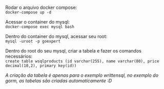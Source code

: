 Rodar o arquivo docker compose: \
`docker-compose up -d`

Acessar o container do mysql: \
`docker-compose exec mysql bash`

Dentro do container do mysql, acessar seu root: \
`mysql -uroot -p goexpert`

Dentro do root do seu mysql, criar a tabela e fazer os comandos necessários: \
`create table wsqlproducts (id varchar(255), name varchar(80), price decimal(10,2), primary key(id))`

*A criação da tabela é apenas para o exemplo writtensql, no exemplo do gorm, as tabelas são criadas automaticamente :D*


